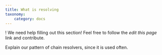 ```yaml
---
title: What is resolving
taxonomy:
    category: docs
---
```


! We need help filling out this section! Feel free to follow the *edit this page* link and contribute.


Explain our pattern of chain resolvers, since it is used often.
